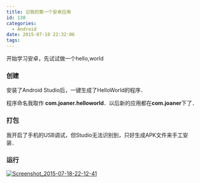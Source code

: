 ```yaml
---
title: 记我的第一个安卓应用
id: 130
categories:
  - Android
date: 2015-07-18 22:32:06
tags:
---
```


开始学习安卓，先试试做一个hello,world

### 创建

安装了Android Studio后，一键生成了HelloWorld的程序．

程序命名我取作 **com.joaner.helloworld**．以后新的应用都在**com.joaner**下了．

### **打包**

我开启了手机的USB调试，但Studio无法识别到，只好生成APK文件来手工安装．

### 运行

[![Screenshot_2015-07-18-22-12-41](https://xiaoai.me/wp-content/uploads/2015/07/Screenshot_2015-07-18-22-12-41-169x300.png)](https://xiaoai.me/wp-content/uploads/2015/07/Screenshot_2015-07-18-22-12-41.png)